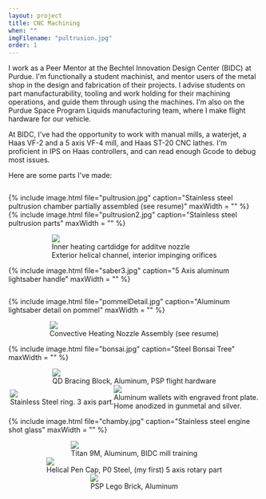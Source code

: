 ```yaml
---
layout: project
title: CNC Machining
when: ""
imgFilename: "pultrusion.jpg"
order: 1
---
```


I work as a Peer Mentor at the Bechtel Innovation Design Center (BIDC) at Purdue. I'm functionally a student machinist, and mentor users of the metal shop in the design and fabrication of their projects. I advise students on part manufacturability, tooling and work holding for their machining operations, and guide them through using the machines. I’m also on the Purdue Space Program Liquids manufacturing team, where I make flight hardware for our vehicle.

At BIDC, I've had the opportunity to work with manual mills, a waterjet, a Haas VF-2 and a 5 axis VF-4 mill, and Haas ST-20 CNC lathes. I'm proficient in IPS on Haas controllers, and can read enough Gcode to debug most issues.

Here are some parts I've made:

<div style="display:flex; justify-content:center; align-items:center; flex-wrap:wrap;">

{% include image.html file="pultrusion.jpg" caption="Stainless steel pultrusion chamber partially assembled (see resume)" maxWidth = "" %}
{% include image.html file="pultrusion2.jpg" caption="Stainless steel pultrusion parts" maxWidth = "" %}

<div class="imgCptnBox">
<img src="{{ "assets/images/convection.jpg" | relative_url }}" class="articleImg">
<figcaption class="articleCaption">Inner heating cartdidge for additve nozzle<br>Exterior helical channel, interior impinging orifices</figcaption>
</div>

{% include image.html file="saber3.jpg" caption="5 Axis aluminum lightsaber handle" maxWidth = "" %}

{% include image.html file="pommelDetail.jpg" caption="Aluminum lightsaber detail on pommel" maxWidth = "" %}

<div class="imgCptnBox">
<img src="{{ "assets/images/nozzle_assy.jpg" | relative_url }}" class="articleImg">
<figcaption class="articleCaption">Convective Heating Nozzle Assembly (see resume)</figcaption>
</div>

{% include image.html file="bonsai.jpg" caption="Steel Bonsai Tree" maxWidth = "" %}


<div class="imgCptnBox">
<img src="{{ "assets/images/cncMain.jpg" | relative_url }}" class="articleImg">
<figcaption class="articleCaption">QD Bracing Block, Aluminum, PSP flight hardware</figcaption>
</div>

<div class="imgCptnBox">
<img src="{{ "assets/images/ring2.jpg" | relative_url }}" class="articleImg">
<figcaption class="articleCaption">Stainless Steel ring.  3 axis part.</figcaption>
</div>

<div class="imgCptnBox">
<img src="{{ "assets/images/wallets.jpg" | relative_url }}" class="articleImg">
<figcaption class="articleCaption">Aluminum wallets with engraved front plate.<br>Home anodized in gunmetal and silver.</figcaption>
</div>

{% include image.html file="chamby.jpg" caption="Stainless steel engine shot glass" maxWidth = "" %}

<div class="imgCptnBox">
<img src="{{ "assets/images/cncMain2.JPG" | relative_url }}" class="articleImg">
<figcaption class="articleCaption">Titan 9M, Aluminum, BIDC mill training</figcaption>
</div>

<div class="imgCptnBox">
<img src="{{ "assets/images/cnc3.JPG" | relative_url }}" class="articleImg">
<figcaption class="articleCaption">Helical Pen Cap, P0 Steel, (my first) 5 axis rotary part</figcaption>
</div>

<div class="imgCptnBox">
<img src="{{ "assets/images/lego.png" | relative_url }}" class="articleImg">
<figcaption class="articleCaption">PSP Lego Brick, Aluminum</figcaption>
</div>

</div>
